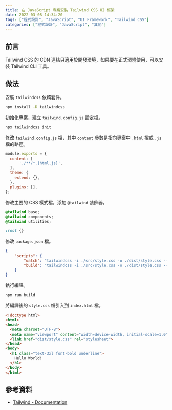 ```yaml
---
title: 在 JavaScript 專案安裝 Tailwind CSS UI 框架
date: 2022-03-08 14:34:20
tags: ["程式設計", "JavaScript", "UI Framework", "Tailwind CSS"]
categories: ["程式設計", "JavaScript", "其他"]
---
```


## 前言

Tailwind CSS 的 CDN 連結只適用於開發環境，如果要在正式環境使用，可以安裝 Tailwind CLI 工具。

## 做法

安裝 `tailwindcss` 依賴套件。

```bash
npm install -D tailwindcss
```

初始化專案，建立 `tailwind.config.js` 設定檔。

```bash
npx tailwindcss init
```

修改 `tailwind.config.js` 檔，其中 `content` 參數是指向專案中 `.html` 檔或 `.js` 檔的路徑。

```js
module.exports = {
  content: [
      './**/*.{html,js}',
  ],
  theme: {
    extend: {},
  },
  plugins: [],
};
```

修改主要的 CSS 樣式檔，添加 `@tailwind` 裝飾器。

```css
@tailwind base;
@tailwind components;
@tailwind utilities;

:root {}
```

修改 `package.json` 檔。

```json
{
    "scripts": {
        "watch": "tailwindcss -i ./src/style.css -o ./dist/style.css --watch",
        "build": "tailwindcss -i ./src/style.css -o ./dist/style.css --minify"
    }
}
```

執行編譯。

```bash
npm run build
```

將編譯後的 `style.css` 檔引入到 `index.html` 檔。

```html
<!doctype html>
<html>
<head>
  <meta charset="UTF-8">
  <meta name="viewport" content="width=device-width, initial-scale=1.0">
  <link href="dist/style.css" rel="stylesheet">
</head>
<body>
  <h1 class="text-3xl font-bold underline">
    Hello World!
  </h1>
</body>
</html>
```

## 參考資料

- [Tailwind - Documentation](https://tailwindcss.com/docs/installation)

